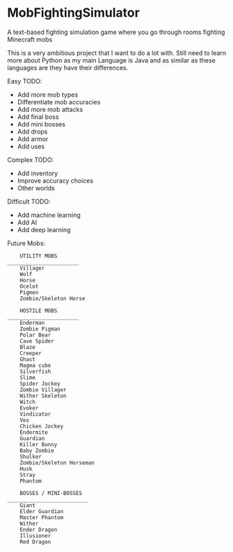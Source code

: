 # MobFightingSimulator
A text-based fighting simulation game where you go through rooms fighting Minecraft mobs


This is a very ambitious project that I want to do a lot with. Still need to learn more about Python as my main Language is Java and as similar as these languages are they have their differences.

Easy TODO:
- Add more mob types
- Differentiate mob accuracies
- Add more mob attacks
- Add final boss
- Add mini bosses
- Add drops
- Add armor
- Add uses

Complex TODO:
- Add inventory
- Improve accuracy choices
- Other worlds

Difficult TODO:
- Add machine learning
- Add AI
- Add deep learning


Future Mobs:

        UTILITY MOBS
    _______________________
        Villager
        Wolf
        Horse
        Ocelot
        Pigmen
        Zombie/Skeleton Horse

        HOSTILE MOBS
    _______________________
        Enderman
        Zombie Pigman
        Polar Bear
        Cave Spider
        Blaze
        Creeper
        Ghast
        Magma cube
        Silverfish
        Slime
        Spider Jockey
        Zombie Villager
        Wither Skeleton
        Witch
        Evoker
        Vindicator
        Vex
        Chicken Jockey
        Endermite
        Guardian
        Killer Bunny
        Baby Zombie
        Shulker
        Zombie/Skeleton Horseman
        Husk
        Stray
        Phantom

        BOSSES / MINI-BOSSES
    __________________________
        Giant
        Elder Guardian
        Master Phantom
        Wither
        Ender Dragon
        Illusioner
        Red Dragon
